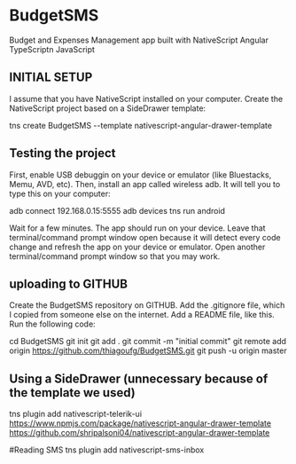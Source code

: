 # BudgetSMS
Budget and Expenses Management app built with NativeScript Angular TypeScriptn JavaScript

## INITIAL SETUP
I assume that you have NativeScript installed on your computer.
Create the NativeScript project based on a SideDrawer template:

tns create BudgetSMS --template nativescript-angular-drawer-template

## Testing the project
First, enable USB debuggin on your device or emulator (like Bluestacks, Memu, AVD, etc).
Then, install an app called wireless adb.
It will tell you to type this on your computer:

adb connect 192.168.0.15:5555
adb devices
tns run android

Wait for a few minutes. The app should run on your device.
Leave that terminal/command prompt window open because it will detect every code change and refresh the app on your device or emulator.
Open another terminal/command prompt window so that you may work.

## uploading to GITHUB
Create the BudgetSMS repository on GITHUB.
Add the .gitignore file, which I copied from someone else on the internet.
Add a README file, like this.
Run the following code:

cd BudgetSMS
git init
git add .
git commit -m "initial commit"
git remote add origin https://github.com/thiagoufg/BudgetSMS.git
git push -u origin master

## Using a SideDrawer (unnecessary because of the template we used)
tns plugin add nativescript-telerik-ui
https://www.npmjs.com/package/nativescript-angular-drawer-template
https://github.com/shripalsoni04/nativescript-angular-drawer-template

#Reading SMS
tns plugin add nativescript-sms-inbox